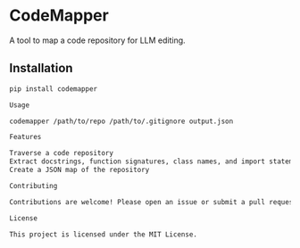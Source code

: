 # CodeMapper

A tool to map a code repository for LLM editing.

## Installation

```sh
pip install codemapper

Usage

codemapper /path/to/repo /path/to/.gitignore output.json

Features

Traverse a code repository
Extract docstrings, function signatures, class names, and import statements
Create a JSON map of the repository

Contributing

Contributions are welcome! Please open an issue or submit a pull request.

License

This project is licensed under the MIT License.
